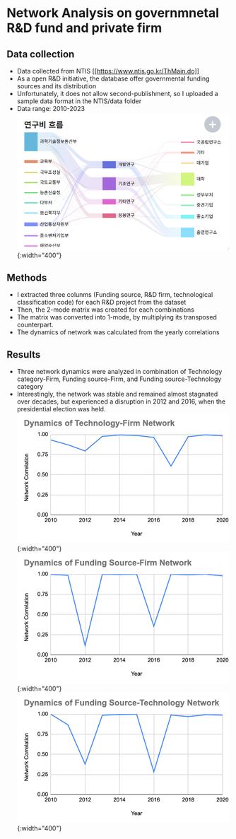 # Network Analysis on governmnetal R&D fund and private firm

## Data collection
* Data collected from NTIS [[https://www.ntis.go.kr/ThMain.do]]
* As a open R&D initiative, the database offer governmental funding sources and its distribution 
* Unfortunately, it does not allow second-publishment, so I uploaded a sample data format in the NTIS/data folder 
* Data range: 2010-2023
![img](./Figure/Funding_flow.png){:width="400"}
## Methods
* I extracted three colunms (Funding source, R&D firm, technological classification code) for each R&D project from the dataset
* Then, the 2-mode matrix was created for each combinations
* The matrix was converted into 1-mode, by multiplying its transposed counterpart. 
* The dynamics of network was calculated from the yearly correlations
## Results
* Three network dynamics were analyzed in combination of Technology category-Firm, Funding source-Firm, and Funding source-Technology category 
* Interestingly, the network was stable and remained almost stagnated over decades, but experienced a disruption in 2012 and 2016, when the presidential election was held. 
![img](./Figure/Tech-Firm.png){:width="400"}
![img](./Figure/Funding-Firm.png){:width="400"}
![img](./Figure/Funding-Tech.png){:width="400"}

